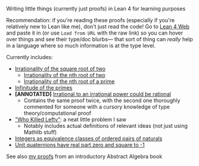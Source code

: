 Writing little things (currently just proofs) in Lean 4 for learning purposes

Recommendation: if you're reading these proofs (especially if you're relatively new to Lean like me), don't just read the code! Go to [Lean 4 Web](https://live.lean-lang.org/) and paste it in (or use `Load from URL` with the raw link) so you can hover over things and see their type/doc blurbs— that sort of thing can _really_ help in a language where so much information is at the type level.

Currently includes:
- [Irrationality of the square root of two](Misc/SqrtTwoIrrational.lean)
    - [Irrationality of the nth root of two](Misc/NrtTwoIrrational.lean)
    - [Irrationality of the nth root of a prime](Misc/NrtPrimeIrrational.lean)
- [Infinitude of the primes](Misc/InfPrimes.lean)
- **\[ANNOTATED\]** [Irrational to an irrational power could be rational](Misc/IrrationalPowIrrationalRational.lean)
    - Contains the same proof twice, with the second one thoroughly commented for someone with a cursory knowledge of type theory/computational proof
- ["Who Killed Lefty"](Misc/WhoKilledLefty.lean): a neat little problem I saw
    - Notably includes actual definitions of relevant ideas (not just using Mathlib stuff)
- [Integers as equivalence classes of ordered pairs of naturals](Misc/IntAsOrderedPairs.lean)
- [Unit quaternions have real part zero and square to -1](Misc/UnitQuaternion.lean)

See also [my proofs](https://github.com/TheCob11/PaulinIntroToAbstractAlgebra) from an introductory Abstract Algebra book
